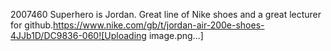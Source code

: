 2007460
Superhero is Jordan. Great line of Nike shoes and a great lecturer for github.https://www.nike.com/gb/t/jordan-air-200e-shoes-4JJb1D/DC9836-060![Uploading image.png…]
